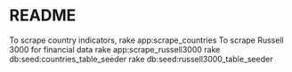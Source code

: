 # README

To scrape country indicators, rake app:scrape_countries
To scrape Russell 3000 for financial data rake app:scrape_russell3000
rake db:seed:countries_table_seeder
rake db:seed:russell3000_table_seeder